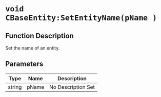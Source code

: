 # `void CBaseEntity:SetEntityName(pName )`
## Function Description
Set the name of an entity.
## Parameters
Type|Name|Description
--|--|--
string|pName|No Description Set
